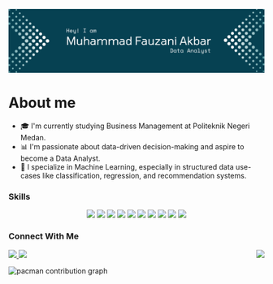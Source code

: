 


![mfauzan](bann-1.png)


# About me
- 🎓 I'm currently studying Business Management at Politeknik Negeri Medan.  
- 📊 I'm passionate about data-driven decision-making and aspire to become a Data Analyst.  
- 🤖 I specialize in Machine Learning, especially in structured data use-cases like classification, regression, and recommendation systems.

### Skills
<p align="center">
<img src="https://img.shields.io/badge/Python-FFD43B?style=for-the-badge&logo=python&logoColor=blue" />
<img src="https://img.shields.io/badge/TensorFlow-FF6F00?style=for-the-badge&logo=tensorflow&logoColor=white" />
<img src="https://img.shields.io/badge/scikit_learn-F7931E?style=for-the-badge&logo=scikit-learn&logoColor=white" />
<img src="https://img.shields.io/badge/Pandas-2C2D72?style=for-the-badge&logo=pandas&logoColor=white" />
<img src="https://img.shields.io/badge/Numpy-777BB4?style=for-the-badge&logo=numpy&logoColor=white" />
<img src="https://img.shields.io/badge/PostgreSQL-green?style=for-the-badge" />
<img src="https://img.shields.io/badge/Jupyter-F37626.svg?&style=for-the-badge&logo=Jupyter&logoColor=white" />
<img src="https://img.shields.io/badge/Streamlit-FF4B4B?style=for-the-badge&logo=Streamlit&logoColor=white" />
<img src="https://img.shields.io/badge/Microsoft_Excel-217346?style=for-the-badge&logo=microsoft-excel&logoColor=white" />
<img src="https://img.shields.io/badge/PowerBI-F2C811?style=for-the-badge&logo=Power%20BI&logoColor=white" />
</p>

### Connect With Me


<p align="left">
  <a href="https://instagram.com/fzna_kbr">
    <img src="https://skillicons.dev/icons?i=instagram" />
  </a>
    <a href="https://www.linkedin.com/in/muhammad-fauzani-akbar-2a5g8/">
    <img src="https://skillicons.dev/icons?i=linkedin" />
  </a>
  <img align="right" height="100" src="https://i.imgflip.com/65efzo.gif"  />
</p>



<picture>
  <source media="(prefers-color-scheme: dark)" srcset="https://raw.githubusercontent.com/maurodesouza/maurodesouza/output/pacman-contribution-graph-dark.svg">
  <source media="(prefers-color-scheme: light)" srcset="https://raw.githubusercontent.com/maurodesouza/maurodesouza/output/pacman-contribution-graph.svg">
  <img alt="pacman contribution graph" src="https://raw.githubusercontent.com/maurodesouza/maurodesouza/output/pacman-contribution-graph.svg">
</picture>
